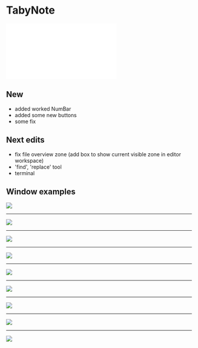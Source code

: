 
# TabyNote

![Release history.](RELEASES.md)<br>


## New 
* added worked NumBar
* added some new buttons
* some fix


## Next edits
* fix file overview zone (add box to show current visible zone in editor workspace)
* 'find', 'replace' tool
* terminal


## Window examples
![](img_example/numbar.png)<hr>
![](img_example/over_view_zone.png)<hr>
![](img_example/scroll_example.png)<hr>
![](img_example/dark_0_1.png)<hr>
![](img_example/new_window.png)<hr>
![](img_example/unsaved_tab.png)<hr>
![](img_example/open_file.png)<hr>
![](img_example/dialog_1.png)<hr>
![](img_example/dialog_2.png)
